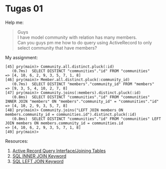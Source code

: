 # Tugas 01

Help me:
>Guys<br>
>I have model community with relation has many members.<br>
>Can you guys pm me how to do query using ActiveRecord to only select community that have members?

My assignment:
```
[45] pry(main)> Community.all.distinct.pluck(:id)
   (0.7ms)  SELECT DISTINCT "communities"."id" FROM "communities"
=> [4, 10, 6, 2, 9, 3, 5, 7, 1, 8]
[46] pry(main)> Member.all.distinct.pluck(:community_id)
   (0.7ms)  SELECT DISTINCT "members"."community_id" FROM "members"
=> [9, 3, 5, 4, 10, 2, 7, 8]
[47] pry(main)> Community.joins(:members).distinct.pluck(:id)
   (0.8ms)  SELECT DISTINCT "communities"."id" FROM "communities" INNER JOIN "members" ON "members"."community_id" = "communities"."id"
=> [4, 10, 2, 9, 3, 5, 7, 8]
[48] pry(main)> Community.joins("LEFT JOIN members ON members.community_id = communities.id").distinct.pluck(:id)
   (0.8ms)  SELECT DISTINCT "communities"."id" FROM "communities" LEFT JOIN members ON members.community_id = communities.id
=> [4, 10, 6, 2, 9, 3, 5, 7, 1, 8]
[49] pry(main)>
```

Resources:
1. [Active Record Query Interface/Joining Tables](https://guides.rubyonrails.org/active_record_querying.html#joining-tables)
2. [SQL INNER JOIN Keyword](https://www.w3schools.com/sql/sql_join_inner.asp)
3. [SQL LEFT JOIN Keyword](https://www.w3schools.com/sql/sql_join_left.asp)

